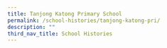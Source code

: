 ```yaml
---
title: Tanjong Katong Primary School
permalink: /school-histories/tanjong-katong-pri/
description: ""
third_nav_title: School Histories
---
```


